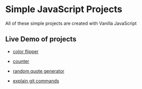 # Simple JavaScript Projects

All of these simple projects are created with Vanilla JavaScript

## Live Demo of projects

* [color flipper](https://fliprandomcolor.netlify.app/)

* [counter](https://countsimply.netlify.app/)

* [random quote generator](https://seerandomquotes.netlify.app/)

* [explain git commands](https://explaingitcommands.netlify.app/)
